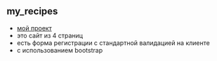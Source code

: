 ## my_recipes

- [мой проект](beliasau.github.io/my_recipes)
- это сайт из 4 страниц
- есть форма регистрации с стандартной валидацией на клиенте
- с использованием bootstrap
